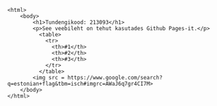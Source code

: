 <!DOCTYPE html>
    <html>
        <body>
            <h1>Tundengikood: 213093</h1>
            <p>See veebileht on tehut kasutades Github Pages-it.</p>
              <table>
                <tr>
                  <th>#1</th>
                  <th>#2</th>
                  <th>#3</th>
                </tr>
              </table>
            <img src = https://www.google.com/search?q=estonian+flag&tbm=isch#imgrc=AWaJ6q7gr4CI7M>
        </body>
    </html>
